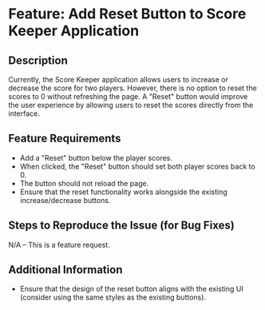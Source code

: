# Feature: Add Reset Button to Score Keeper Application

## Description

Currently, the Score Keeper application allows users to increase or decrease the score for two players. However, there is no option to reset the scores to 0 without refreshing the page. A "Reset" button would improve the user experience by allowing users to reset the scores directly from the interface.

## Feature Requirements

- Add a "Reset" button below the player scores.
- When clicked, the "Reset" button should set both player scores back to 0.
- The button should not reload the page.
- Ensure that the reset functionality works alongside the existing increase/decrease buttons.

## Steps to Reproduce the Issue (for Bug Fixes)

N/A – This is a feature request.

## Additional Information

- Ensure that the design of the reset button aligns with the existing UI (consider using the same styles as the existing buttons).
